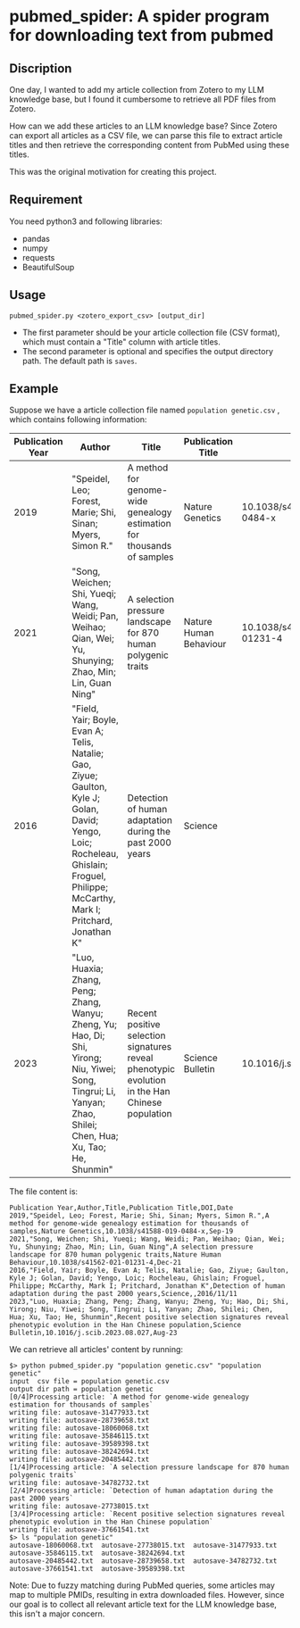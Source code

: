 # pubmed_spider: A spider program for downloading text from pubmed

## Discription

One day, I wanted to add my article collection from Zotero to my LLM knowledge base, but I found it cumbersome to retrieve all PDF files from Zotero.

How can we add these articles to an LLM knowledge base? Since Zotero can export all articles as a CSV file, we can parse this file to extract article titles and then retrieve the corresponding content from PubMed using these titles.

This was the original motivation for creating this project.

## Requirement

You need python3 and following libraries:

-  pandas
-  numpy
-  requests
-  BeautifulSoup

## Usage

```
pubmed_spider.py <zotero_export_csv> [output_dir]
```

+ The first parameter should be your article collection file (CSV format), which must contain a "Title" column with article titles.
+ The second parameter is optional and specifies the output directory path. The default path is `saves`.

## Example

Suppose we have a article collection file named `population genetic.csv` , which contains following information:

| Publication Year | Author | Title | Publication Title | DOI | Date |
|------------------|--------|-------|-------------------|-----|------|
| 2019 | "Speidel, Leo; Forest, Marie; Shi, Sinan; Myers, Simon R." | A method for genome-wide genealogy estimation for thousands of samples | Nature Genetics | 10.1038/s41588-019-0484-x | Sep-19 |
| 2021 | "Song, Weichen; Shi, Yueqi; Wang, Weidi; Pan, Weihao; Qian, Wei; Yu, Shunying; Zhao, Min; Lin, Guan Ning" | A selection pressure landscape for 870 human polygenic traits | Nature Human Behaviour | 10.1038/s41562-021-01231-4 | Dec-21 |
| 2016 | "Field, Yair; Boyle, Evan A; Telis, Natalie; Gao, Ziyue; Gaulton, Kyle J; Golan, David; Yengo, Loic; Rocheleau, Ghislain; Froguel, Philippe; McCarthy, Mark I; Pritchard, Jonathan K" | Detection of human adaptation during the past 2000 years | Science |  | 2016/11/11 |
| 2023 | "Luo, Huaxia; Zhang, Peng; Zhang, Wanyu; Zheng, Yu; Hao, Di; Shi, Yirong; Niu, Yiwei; Song, Tingrui; Li, Yanyan; Zhao, Shilei; Chen, Hua; Xu, Tao; He, Shunmin" | Recent positive selection signatures reveal phenotypic evolution in the Han Chinese population | Science Bulletin | 10.1016/j.scib.2023.08.027 | Aug-23 |

The file content is:

```
Publication Year,Author,Title,Publication Title,DOI,Date
2019,"Speidel, Leo; Forest, Marie; Shi, Sinan; Myers, Simon R.",A method for genome-wide genealogy estimation for thousands of samples,Nature Genetics,10.1038/s41588-019-0484-x,Sep-19
2021,"Song, Weichen; Shi, Yueqi; Wang, Weidi; Pan, Weihao; Qian, Wei; Yu, Shunying; Zhao, Min; Lin, Guan Ning",A selection pressure landscape for 870 human polygenic traits,Nature Human Behaviour,10.1038/s41562-021-01231-4,Dec-21
2016,"Field, Yair; Boyle, Evan A; Telis, Natalie; Gao, Ziyue; Gaulton, Kyle J; Golan, David; Yengo, Loic; Rocheleau, Ghislain; Froguel, Philippe; McCarthy, Mark I; Pritchard, Jonathan K",Detection of human adaptation during the past 2000 years,Science,,2016/11/11
2023,"Luo, Huaxia; Zhang, Peng; Zhang, Wanyu; Zheng, Yu; Hao, Di; Shi, Yirong; Niu, Yiwei; Song, Tingrui; Li, Yanyan; Zhao, Shilei; Chen, Hua; Xu, Tao; He, Shunmin",Recent positive selection signatures reveal phenotypic evolution in the Han Chinese population,Science Bulletin,10.1016/j.scib.2023.08.027,Aug-23
```

We can retrieve all articles' content by running:


```
$> python pubmed_spider.py "population genetic.csv" "population genetic"
input  csv file = population genetic.csv
output dir path = population genetic
[0/4]Processing article: `A method for genome-wide genealogy estimation for thousands of samples`
writing file: autosave-31477933.txt
writing file: autosave-28739658.txt
writing file: autosave-18060068.txt
writing file: autosave-35846115.txt
writing file: autosave-39589398.txt
writing file: autosave-38242694.txt
writing file: autosave-20485442.txt
[1/4]Processing article: `A selection pressure landscape for 870 human polygenic traits`
writing file: autosave-34782732.txt
[2/4]Processing article: `Detection of human adaptation during the past 2000 years`
writing file: autosave-27738015.txt
[3/4]Processing article: `Recent positive selection signatures reveal phenotypic evolution in the Han Chinese population`
writing file: autosave-37661541.txt
$> ls "population genetic"
autosave-18060068.txt  autosave-27738015.txt  autosave-31477933.txt  autosave-35846115.txt  autosave-38242694.txt
autosave-20485442.txt  autosave-28739658.txt  autosave-34782732.txt  autosave-37661541.txt  autosave-39589398.txt
```

Note: Due to fuzzy matching during PubMed queries, some articles may map to multiple PMIDs, resulting in extra downloaded files. 
However, since our goal is to collect all relevant article text for the LLM knowledge base, this isn't a major concern.






